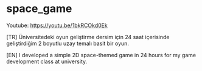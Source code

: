 # space_game

Youtube: https://youtu.be/1bkRCOkd0Ek

[TR] Üniversitedeki oyun geliştirme dersim için 24 saat içerisinde geliştirdiğim 2 boyutlu uzay temalı basit bir oyun.

[EN] I developed a simple 2D space-themed game in 24 hours for my game development class at university.
